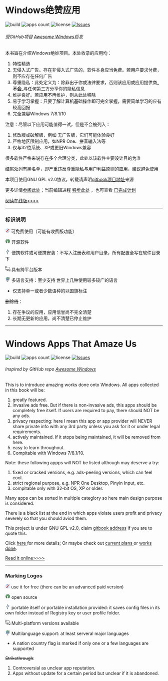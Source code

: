 # Windows绝赞应用

![build](https://img.shields.io/badge/build-passing-yellow.svg) ![apps count](https://img.shields.io/badge/应用总数-196-blue.svg) ![license](https://img.shields.io/badge/%E5%8D%8F%E8%AE%AE-GPL%20v2.0-red.svg) [![Issues](https://img.shields.io/github/issues/EMLVIRUS/Amazing-Windows-Apps.svg)](https://github.com/EMLVIRUS/Amazing-Windows-Apps/issues)

###### 受GitHub项目 [Awesome Windows](https://github.com/Awesome-Windows/Awesome)启发

本书旨在介绍Windows绝妙项目。本处收录的应用均：

1. 特性精选
2. 无侵入式广告。存在非侵入式广告的，软件本身应当免费。若用户要求付费，则不应存在任何广告
3. 尊重隐私：此处定义为：除非出于你或法律要求，否则该应用或应用提供商_**不会**_与任何第三方分享你的隐私信息
4. 维护良好。若应用不再维护，则从此处移除
5. 易于学习掌握：只要了解计算机基础操作即可完全掌握，需要简单学习的应有较高回报
6. 完全兼容Windows 7/8.1/10

注意：尽管以下应用可能值得一试，但是不会被列入：

1. 修改版或破解版，例如 无广告版，它们可能体验良好
2. 严格地区限制应用，如NPR One、拼音输入法等
3. 仅与32位系统、XP或更旧Windows兼容

很多软件严格来说存在多个合理分类，此处以该软件主要设计目的为准

结尾处列有黑名单，即严重违反尊重隐私与用户利益原则的应用，建议避免使用

本项目使用GNU GPL v2.0协议，转载请声明[gitbook项目地址](https://www.gitbook.com/book/emlvirus/windows-apps-that-amaze-us)来源

更多详情[参阅此处](https://github.com/EMLVIRUS/Amazing-Windows-Apps/wiki)；当前编辑进程 [移步此处](https://github.com/EMLVIRUS/Amazing-Windows-Apps/issues?utf8=%E2%9C%93&q=label%3Aaccepted) ，也可查看 [已完成计划](https://github.com/EMLVIRUS/Amazing-Windows-Apps/issues?utf8=%E2%9C%93&q=label%3Adone%20)

[阅读在线版&gt;&gt;&gt;&gt;](https://www.gitbook.com/read/book/emlvirus/windows-apps-that-amaze-us)

---

### 标识说明

![](/assets/图片2.png) 可免费使用（可能有收费版功能）

![](/assets/open-source-icon.png) 开源软件

![](/assets/usb.png) 便携软件或可便携安装：不写入注册表和用户目录，所有配置全写在软件目录下

![](/assets/multi_platform.png) 具有跨平台版本

![](/assets/earth-globe.png) 多语言支持：至少支持 世界上几种使用较多较广的语言

* 仅支持单一或者少数语种的以国旗标注

~~删除线~~：

1. 存在争议的应用，应用信誉尚不完全清楚
2. 长期无更新的应用，尚不清楚已停止维护

---

# Windows Apps That Amaze Us

![build](https://img.shields.io/badge/build-passing-yellow.svg) ![apps count](https://img.shields.io/badge/apps%20count-196-blue.svg) ![license](https://img.shields.io/badge/lisence-GPL%20v2.0-red.svg) [![Issues](https://img.shields.io/github/issues/EMLVIRUS/Amazing-Windows-Apps.svg)](https://github.com/EMLVIRUS/Amazing-Windows-Apps/issues)

###### Inspired by GitHub repo [Awesome Windows](https://github.com/Awesome-Windows/Awesome)

This is to introduce amazing works done onto Windows. All apps collected in this book will be:

1. greatly featured.
2. invasive ads free. But if there is non-invasive ads, this apps should be completely free itself. If users are required to pay, there should NOT be any ads.
3. privacy respecting: here I mean this app or app provider will NEVER share private info with any 3rd party unless you ask for it or under legal requirements.
4. actively maintained. If it stops being maintained, it will be removed from here.
5. easy to learn throughout.
6. Compitable with Windows 7/8.1/10.

Note: these following appps will NOT be listed although may deserve a try:

1. fixed or cracked versions, e.g. ads-peeling versions, which can feel cool.
2. strict regional purpose, e.g. NPR One Desktop, Pinyin Input, etc.
3. compitable only with 32-bit OS, XP or older.

Many apps can be sorted in multiple categlory so here main design purpose is considered.

There is a black list at the end in which apps violate users profit and privacy severely so that you should aviod them.

This project is under GNU GPL v2.0, claim [gitbook address](https://www.gitbook.com/book/emlvirus/windows-apps-that-amaze-us) if you are to quote this.

Click [here ](https://github.com/EMLVIRUS/Amazing-Windows-Apps/wiki)for more details; Or maybe check out [current plans ](https://github.com/EMLVIRUS/Amazing-Windows-Apps/issues?utf8=%E2%9C%93&q=label%3Aaccepted)or [works done](https://github.com/EMLVIRUS/Amazing-Windows-Apps/issues?utf8=%E2%9C%93&q=label%3Adone).

[Read it online&gt;&gt;&gt;&gt;](https://www.gitbook.com/read/book/emlvirus/windows-apps-that-amaze-us)

---

### Marking Logos

![](/assets/图片2.png) use it for free \(there can be an advanced paid version\)

![](/assets/open-source-icon.png) open source

![](/assets/usb.png) portable itself or portable installation provided: it saves config files in its own folder instead of Registry key or user profile folder.

![](/assets/multi_platform.png) Multi-platform versions available

![](/assets/earth-globe.png) Multilanguage support: at least serveral major languages

* A nation country flag is marked if only one or a few languages are supported

~~Strikethrough~~:

1. Controversial as unclear app reputation.
2. Apps without update for a certain period but unclear if it is abandoned.



